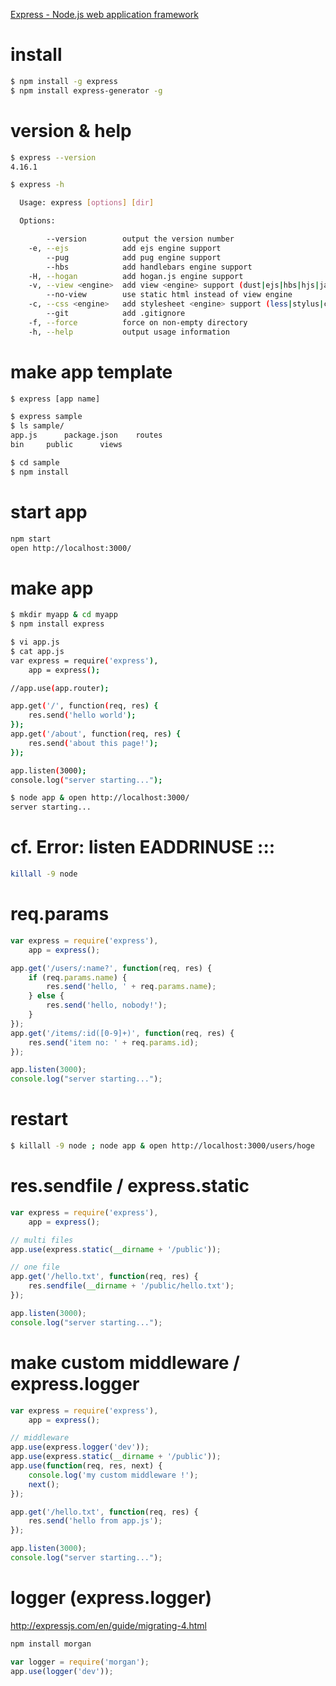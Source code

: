 [Express - Node.js web application framework](https://expressjs.com/)

# install

```sh
$ npm install -g express
$ npm install express-generator -g
```

# version & help

```sh
$ express --version
4.16.1

$ express -h

  Usage: express [options] [dir]

  Options:

        --version        output the version number
    -e, --ejs            add ejs engine support
        --pug            add pug engine support
        --hbs            add handlebars engine support
    -H, --hogan          add hogan.js engine support
    -v, --view <engine>  add view <engine> support (dust|ejs|hbs|hjs|jade|pug|twig|vash) (defaults to jade)
        --no-view        use static html instead of view engine
    -c, --css <engine>   add stylesheet <engine> support (less|stylus|compass|sass) (defaults to plain css)
        --git            add .gitignore
    -f, --force          force on non-empty directory
    -h, --help           output usage information
```

# make app template

```sh
$ express [app name]

$ express sample
$ ls sample/
app.js		package.json	routes
bin		public		views

$ cd sample
$ npm install
```

# start app

```sh
npm start
open http://localhost:3000/
```

# make app

```sh
$ mkdir myapp & cd myapp
$ npm install express

$ vi app.js
$ cat app.js
var express = require('express'),
    app = express();

//app.use(app.router);

app.get('/', function(req, res) {
    res.send('hello world');
});
app.get('/about', function(req, res) {
    res.send('about this page!');
});

app.listen(3000);
console.log("server starting...");

$ node app & open http://localhost:3000/
server starting...
```

# cf. Error: listen EADDRINUSE :::

```sh
killall -9 node
```

# req.params

```js
var express = require('express'),
    app = express();

app.get('/users/:name?', function(req, res) {
    if (req.params.name) {
        res.send('hello, ' + req.params.name);
    } else {
        res.send('hello, nobody!');
    }
});
app.get('/items/:id([0-9]+)', function(req, res) {
    res.send('item no: ' + req.params.id);
});

app.listen(3000);
console.log("server starting...");
```

# restart

```sh
$ killall -9 node ; node app & open http://localhost:3000/users/hoge
```


# res.sendfile / express.static

```js
var express = require('express'),
    app = express();

// multi files
app.use(express.static(__dirname + '/public'));

// one file
app.get('/hello.txt', function(req, res) {
    res.sendfile(__dirname + '/public/hello.txt');
});

app.listen(3000);
console.log("server starting...");
```

# make custom middleware / express.logger

```js
var express = require('express'),
    app = express();

// middleware
app.use(express.logger('dev'));
app.use(express.static(__dirname + '/public'));
app.use(function(req, res, next) {
    console.log('my custom middleware !');
    next();
});

app.get('/hello.txt', function(req, res) {
    res.send('hello from app.js');
});

app.listen(3000);
console.log("server starting...");
```

# logger (express.logger)

http://expressjs.com/en/guide/migrating-4.html

```sh
npm install morgan
```


```js
var logger = require('morgan');
app.use(logger('dev'));
```





